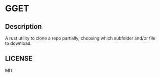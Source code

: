 # GGET

## Description

A rust utility to clone a repo partially, choosing which subfolder and/or file to download.

## LICENSE

MIT